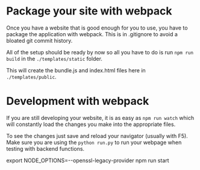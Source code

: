 # Package your site with webpack
Once you have a website that is good enough for you to use, you have to package the application with webpack. This is in .gitignore to avoid a bloated git commit history.

All of the setup should be ready by now so all you have to do is run `npm run build` in the `./templates/static` folder.

This will create the bundle.js and index.html files here in `./templates/public`.

# Development with webpack
If you are still developing your website, it is as easy as `npm run watch` which will constantly load the changes you make into the appropriate files.

To see the changes just save and reload your navigator (usually with F5). Make sure you are using the `python run.py` to run your webpage when testing with backend functions.


export NODE_OPTIONS=--openssl-legacy-provider
npm run start
